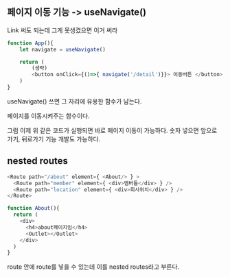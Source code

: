 ## 페이지 이동 기능 -> useNavigate()

Link 써도 되는데 그게 못생겼으면 이거 써라

```js
function App(){
    let navigate = useNavigate()

    return (
        (생략)
        <button onClick={()=>{ navigate('/detail')}}> 이동버튼 </button>
    )
}

```

useNavigate() 쓰면 그 자리에 유용한 함수가 남는다.

페이지를 이동시켜주는 함수이다.

그럼 이제 위 같은 코드가 실행되면 바로 페이지 이동이 가능하다.
숫자 넣으면 앞으로 가기, 뒤로가기 기능 개발도 가능하다.

## nested routes

```js
<Route path="/about" element={ <About/> } >  
  <Route path="member" element={ <div>멤버들</div> } />
  <Route path="location" element={ <div>회사위치</div> } />
</Route>

```


```js
function About(){
  return (
    <div>
      <h4>about페이지임</h4>
      <Outlet></Outlet>
    </div>
  )
}
```
route 안에 route를 넣을 수 있는데 이를 nested routes라고 부른다.


